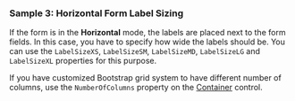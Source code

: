 ### Sample 3: Horizontal Form Label Sizing

If the form is in the **Horizontal** mode, the labels are placed next to the form fields. In this case, you have to specify how wide the 
labels should be. You can use the `LabelSizeXS`, `LabelSizeSM`, `LabelSizeMD`, `LabelSizeLG` and `LabelSizeXL` properties for this purpose.

If you have customized Bootstrap grid system to have different number of columns, use the `NumberOfColumns` property on the 
[Container](/docs/controls/bootstrap/Container/{branch}) control.
